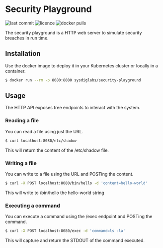 # Security Playground

![last commit](https://flat.badgen.net/github/last-commit/sysdiglabs/security-playground?icon=github) ![licence](https://flat.badgen.net/github/license/sysdiglabs/security-playground) ![docker pulls](https://flat.badgen.net/docker/pulls/sysdiglabs/security-playground?icon=docker)

The security playground is a HTTP web server to simulate security breaches in
run time.

## Installation

Use the docker image to deploy it in your Kubernetes cluster or locally in a
container.

```bash
$ docker run --rm -p 8080:8080 sysdiglabs/security-playground
```

## Usage

The HTTP API exposes tree endpoints to interact with the system.

### Reading a file

You can read a file using just the URL.

```bash
$ curl localhost:8080/etc/shadow
```

This will return the content of the /etc/shadow file.

### Writing a file

You can write to a file using the URL and POSTing the content.

```bash
$ curl -X POST localhost:8080/bin/hello -d 'content=hello-world'
```

This will write to /bin/hello the hello-world string

### Executing a command

You can execute a command using the /exec endpoint and POSTing the command.

```bash
$ curl -X POST localhost:8080/exec -d 'command=ls -la'
```

This will capture and return the STDOUT of the command executed.
